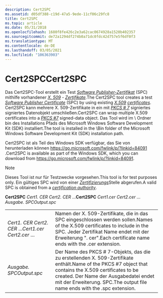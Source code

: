 ```yaml
---
description: Cert2SPC
ms.assetid: d05df388-c19d-47a5-9ede-11cf06c29fc8
title: Cert2SPC
ms.topic: article
ms.date: 05/31/2018
ms.openlocfilehash: 1680f8fe426c2e3a62cac0674928a1520b402357
ms.sourcegitcommit: de72a1294df274b0a71dc0fdc42d757e5f6df0f3
ms.translationtype: MT
ms.contentlocale: de-DE
ms.lasthandoff: 03/05/2021
ms.locfileid: "106363903"
---
```

# <a name="cert2spc"></a><span data-ttu-id="9b9da-103">Cert2SPC</span><span class="sxs-lookup"><span data-stu-id="9b9da-103">Cert2SPC</span></span>

<span data-ttu-id="9b9da-104">Das Cert2SPC-Tool erstellt ein Test [*Software Publisher-Zertifikat*](../secgloss/s-gly.md) (SPC) mithilfe vorhandener [*X. 509*](../secgloss/x-gly.md) - [*Zertifikate*](../secgloss/c-gly.md).</span><span class="sxs-lookup"><span data-stu-id="9b9da-104">The Cert2SPC tool creates a test [*Software Publisher Certificate*](../secgloss/s-gly.md) (SPC) by using existing [*X.509*](../secgloss/x-gly.md) [*certificates*](../secgloss/c-gly.md).</span></span> <span data-ttu-id="9b9da-105">Cert2SPC kann mehrere X. 509-Zertifikate in ein mit [*PKCS \# 7*](../secgloss/p-gly.md) signiertes signiertes Datenobjekt umschließen.</span><span class="sxs-lookup"><span data-stu-id="9b9da-105">Cert2SPC can wrap multiple X.509 certificates into a [*PKCS \#7*](../secgloss/p-gly.md) signed-data object.</span></span> <span data-ttu-id="9b9da-106">Das Tool wird im \\ Ordner bin des Installations Pfads des Microsoft Windows Software Development Kit (SDK) installiert.</span><span class="sxs-lookup"><span data-stu-id="9b9da-106">The tool is installed in the \\Bin folder of the Microsoft Windows Software Development Kit (SDK) installation path.</span></span>

<span data-ttu-id="9b9da-107">Cert2SPC ist als Teil des Windows SDK verfügbar, das Sie von herunterladen können <https://go.microsoft.com/fwlink/p/?linkid=84091> .</span><span class="sxs-lookup"><span data-stu-id="9b9da-107">Cert2SPC is available as part of the Windows SDK, which you can download from <https://go.microsoft.com/fwlink/p/?linkid=84091>.</span></span>

> [!Note]
> <span data-ttu-id="9b9da-108">Dieses Tool ist nur für Testzwecke vorgesehen.</span><span class="sxs-lookup"><span data-stu-id="9b9da-108">This tool is for test purposes only.</span></span> <span data-ttu-id="9b9da-109">Ein gültiges SPC wird von einer [*Zertifizierungs*](../secgloss/c-gly.md)Stelle abgerufen.</span><span class="sxs-lookup"><span data-stu-id="9b9da-109">A valid SPC is obtained from a [*certification authority*](../secgloss/c-gly.md).</span></span>


<span data-ttu-id="9b9da-110">**Cert2SPC** *Cert1. CER Cert2. CER* ...</span><span class="sxs-lookup"><span data-stu-id="9b9da-110">**Cert2SPC** *Cert1.cer Cert2.cer* …</span></span> <span data-ttu-id="9b9da-111">*Ausgabe. SPC*</span><span class="sxs-lookup"><span data-stu-id="9b9da-111">*Output.spc*</span></span>

 



|                         |                                                                                                                                    |
|-------------------------|------------------------------------------------------------------------------------------------------------------------------------|
| <span data-ttu-id="9b9da-112">*Cert1. CER Cert2. CER* ...</span><span class="sxs-lookup"><span data-stu-id="9b9da-112">*Cert1.cer Cert2.cer* …</span></span> | <span data-ttu-id="9b9da-113">Namen der X. 509-Zertifikate, die in das SPC eingeschlossen werden sollen.</span><span class="sxs-lookup"><span data-stu-id="9b9da-113">Names of the X.509 certificates to include in the SPC.</span></span> <span data-ttu-id="9b9da-114">Jeder Zertifikat Name endet mit der Erweiterung ". cer".</span><span class="sxs-lookup"><span data-stu-id="9b9da-114">Each certificate name ends with the .cer extension.</span></span>                         |
| <span data-ttu-id="9b9da-115">*Ausgabe. SPC*</span><span class="sxs-lookup"><span data-stu-id="9b9da-115">*Output.spc*</span></span>            | <span data-ttu-id="9b9da-116">Der Name des PKCS \# 7-Objekts, das die zu erstellenden X. 509-Zertifikate enthält.</span><span class="sxs-lookup"><span data-stu-id="9b9da-116">Name of the PKCS \#7 object that contains the X.509 certificates to be created.</span></span> <span data-ttu-id="9b9da-117">Der Name der Ausgabedatei endet mit der Erweiterung. SPC.</span><span class="sxs-lookup"><span data-stu-id="9b9da-117">The output file name ends with the .spc extension.</span></span> |



 

 

 
